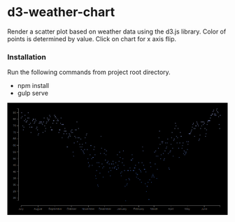 # d3-weather-chart

Render a scatter plot based on weather data using the d3.js library.
Color of points is determined by value.
Click on chart for x axis flip.

### Installation
Run the following commands from project root directory.
* npm install
* gulp serve

![App Sample](/sample2.gif?raw=true "App Sample")
